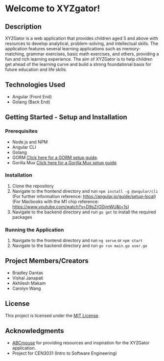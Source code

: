 # Welcome to XYZgator!

## Description
XYZGator is a web application that provides children aged 5 and above with resources to develop analytical, problem-solving, and intellectual skills. The application features several learning applications such as memory-matching, grammar exercises, basic math exercises, and others, providing a fun and rich learning experience. The aim of XYZGator is to help children get ahead of the learning curve and build a strong foundational basis for future education and life skills.

## Technologies Used
- Angular (Front End)
- Golang (Back End)

## Getting Started - Setup and Installation
### Prerequisites
- Node.js and NPM
- Angular CLI
- Golang
- GORM [Click here for a GORM setup guide](https://gorm.io/).
- Gorilla Mux [Click here for a Gorilla Mux setup guide](https://blog.logrocket.com/routing-go-gorilla-mux/).

### Installation
1. Clone the repository
2. Navigate to the frontend directory and run `npm install -g @angular/cli`
  (For further information reference: https://angular.io/guide/setup-local)
  (For Macbooks with the M1 chip reference: https://www.youtube.com/watch?v=D9sZrODjmWU&t=1s)
4. Navigate to the backend directory and run `go get` to install the required packages

### Running the Application
1. Navigate to the frontend directory and run `ng serve` or `npm start`
2. Navigate to the backend directory and run `go run main.go user.go`


## Project Members/Creators
- Bradley Dantas
- Vishal Janapati
- Akhilesh Makam
- Carolyn Wang

## License
This project is licensed under the [MIT License](LICENSE).

## Acknowledgments
- [ABCmouse](https://www.abcmouse.com/abc/?8a08850bc2=S2162360615.1677436229.885&gclid=CjwKCAjwov6hBhBsEiwAvrvN6IROyOIuzTRAODE5k_unxgcoDyNqtIKF1OflrczeZw9IjIz1ncpywBoCx_AQAvD_BwE&utm_campaignid=231108314&utm_adgroupid=15429640154&utm_adextensionid=&utm_targetid=kwd-18495549314&utm_matchtype=e&utm_network=g&utm_device=c&utm_devicemodel=&utm_creativeid=534575065139&utm_placement=&utm_adposition=&utm_geo=US&gad=1&gclid=CjwKCAjwov6hBhBsEiwAvrvN6IROyOIuzTRAODE5k_unxgcoDyNqtIKF1OflrczeZw9IjIz1ncpywBoCx_AQAvD_BwE) for providing resources and inspiration for the XYZGator application.
- Project for CEN3031 (Intro to Software Engineering)
